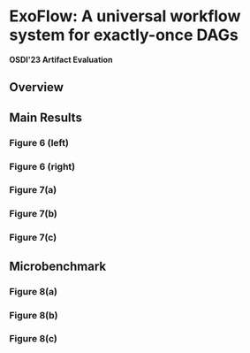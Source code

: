 # ExoFlow: A universal workflow system for exactly-once DAGs

**OSDI'23 Artifact Evaluation**

## Overview


## Main Results

### Figure 6 (left)

### Figure 6 (right)

### Figure 7(a)

### Figure 7(b)

### Figure 7(c)

## Microbenchmark

### Figure 8(a)

### Figure 8(b)

### Figure 8(c)
